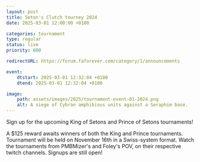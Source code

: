 ```yaml
---
layout: post
title: Seton's Clutch tourney 2024
date: 2025-03-01 12:00:00 +0100

categories: tournament
type: regular
status: live
priority: 600

redirectURL: https://forum.faforever.com/category/1/announcements

event:
    dtstart: 2025-03-01 12:32:04 +0100
    dtend: 2025-03-01 12:32:04 +0100

image:
    path: assets/images/2025/tournament-event-01-2024.png
    alt: A siege of Cybran amphibious units against a Seraphim base.
---
```


Sign up for the upcoming King of Setons and Prince of Setons tournaments!

<!-- excerpt-end -->

A $125 reward awaits winners of both the King and Prince tournaments. Tournament will be held on November 16th in a Swiss-system format. Watch the tournaments from PMBMizer's and Foley's POV, on their respective twitch channels. Signups are still open!

